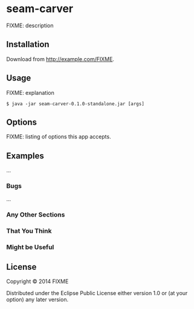 # seam-carver

FIXME: description

## Installation

Download from http://example.com/FIXME.

## Usage

FIXME: explanation

    $ java -jar seam-carver-0.1.0-standalone.jar [args]

## Options

FIXME: listing of options this app accepts.

## Examples

...

### Bugs

...

### Any Other Sections
### That You Think
### Might be Useful

## License

Copyright © 2014 FIXME

Distributed under the Eclipse Public License either version 1.0 or (at
your option) any later version.
